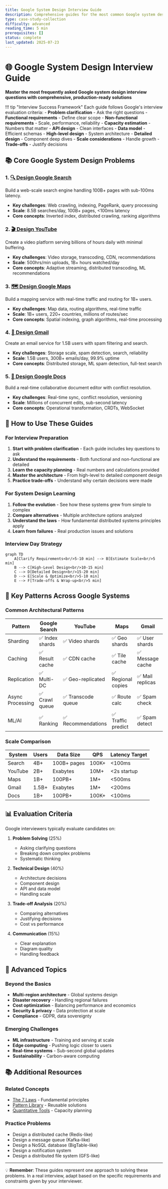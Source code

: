 ```yaml
---
title: Google System Design Interview Guide
description: Comprehensive guides for the most common Google system design interview questions
type: case-study-collection
difficulty: advanced
reading_time: 5 min
prerequisites: []
status: complete
last_updated: 2025-07-23
---
```



# 🌐 Google System Design Interview Guide

**Master the most frequently asked Google system design interview questions with comprehensive, production-ready solutions**

!!! tip "Interview Success Framework"
    Each guide follows Google's interview evaluation criteria:
    - **Problem clarification** - Ask the right questions
    - **Functional requirements** - Define clear scope
    - **Non-functional requirements** - Scale, performance, reliability
    - **Capacity estimation** - Numbers that matter
    - **API design** - Clean interfaces
    - **Data model** - Efficient schemas
    - **High-level design** - System architecture
    - **Detailed design** - Component deep dives
    - **Scale considerations** - Handle growth
    - **Trade-offs** - Justify decisions

## 📚 Core Google System Design Problems

### 1. [🔍 Design Google Search](/case-studies/google-systems/google-search)
Build a web-scale search engine handling 100B+ pages with sub-100ms latency.
- **Key challenges**: Web crawling, indexing, PageRank, query processing
- **Scale**: 8.5B searches/day, 100B+ pages, <100ms latency
- **Core concepts**: Inverted index, distributed crawling, ranking algorithms

### 2. [🎬 Design YouTube](google-youtube.md)
Create a video platform serving billions of hours daily with minimal buffering.
- **Key challenges**: Video storage, transcoding, CDN, recommendations
- **Scale**: 500hrs/min uploads, 1B+ hours watched/day
- **Core concepts**: Adaptive streaming, distributed transcoding, ML recommendations

### 3. [🗺️ Design Google Maps](google-maps-system.md)
Build a mapping service with real-time traffic and routing for 1B+ users.
- **Key challenges**: Map data, routing algorithms, real-time traffic
- **Scale**: 1B+ users, 220+ countries, millions of routes/sec
- **Core concepts**: Spatial indexing, graph algorithms, real-time processing

### 4. [📧 Design Gmail](google-gmail.md)
Create an email service for 1.5B users with spam filtering and search.
- **Key challenges**: Storage scale, spam detection, search, reliability
- **Scale**: 1.5B users, 300B+ emails/day, 99.9% uptime
- **Core concepts**: Distributed storage, ML spam detection, full-text search

### 5. [📄 Design Google Docs](google-docs.md)
Build a real-time collaborative document editor with conflict resolution.
- **Key challenges**: Real-time sync, conflict resolution, versioning
- **Scale**: Millions of concurrent edits, sub-second latency
- **Core concepts**: Operational transformation, CRDTs, WebSocket

## 🎯 How to Use These Guides

### For Interview Preparation

1. **Start with problem clarification** - Each guide includes key questions to ask
2. **Understand the requirements** - Both functional and non-functional are detailed
3. **Learn the capacity planning** - Real numbers and calculations provided
4. **Master the architecture** - From high-level to detailed component design
5. **Practice trade-offs** - Understand why certain decisions were made

### For System Design Learning

1. **Follow the evolution** - See how these systems grew from simple to complex
2. **Compare alternatives** - Multiple architecture options analyzed
3. **Understand the laws** - How fundamental distributed systems principles apply
4. **Learn from failures** - Real production issues and solutions

### Interview Day Strategy

```mermaid
graph TD
    A[Clarify Requirements<br/>5-10 min] --> B[Estimate Scale<br/>5 min]
    B --> C[High-Level Design<br/>10-15 min]
    C --> D[Detailed Design<br/>15-20 min]
    D --> E[Scale & Optimize<br/>5-10 min]
    E --> F[Trade-offs & Wrap-up<br/>5 min]
```

## 🔑 Key Patterns Across Google Systems

### Common Architectural Patterns

| Pattern | Google Search | YouTube | Maps | Gmail | Docs |
|---------|--------------|---------|------|-------|------|
| Sharding | ✅ Index shards | ✅ Video shards | ✅ Geo shards | ✅ User shards | ✅ Doc shards |
| Caching | ✅ Result cache | ✅ CDN cache | ✅ Tile cache | ✅ Message cache | ✅ Doc cache |
| Replication | ✅ Multi-DC | ✅ Geo-replicated | ✅ Regional copies | ✅ Mail replicas | ✅ Multi-region |
| Async Processing | ✅ Crawl queue | ✅ Transcode queue | ✅ Route calc | ✅ Spam check | ✅ Sync queue |
| ML/AI | ✅ Ranking | ✅ Recommendations | ✅ Traffic predict | ✅ Spam detect | ✅ Smart compose |

### Scale Comparison

| System | Users | Data Size | QPS | Latency Target |
|--------|-------|-----------|-----|----------------|
| Search | 4B+ | 100B+ pages | 100K+ | <100ms |
| YouTube | 2B+ | Exabytes | 10M+ | <2s startup |
| Maps | 1B+ | 100PB+ | 1M+ | <500ms |
| Gmail | 1.5B+ | Exabytes | 1M+ | <200ms |
| Docs | 1B+ | 100PB+ | 100K+ | <100ms |

## 📊 Evaluation Criteria

Google interviewers typically evaluate candidates on:

1. **Problem Solving** (25%)
   - Asking clarifying questions
   - Breaking down complex problems
   - Systematic thinking

2. **Technical Design** (40%)
   - Architecture decisions
   - Component design
   - API and data model
   - Handling scale

3. **Trade-off Analysis** (20%)
   - Comparing alternatives
   - Justifying decisions
   - Cost vs performance

4. **Communication** (15%)
   - Clear explanation
   - Diagram quality
   - Handling feedback

## 🚀 Advanced Topics

### Beyond the Basics

- **Multi-region architecture** - Global systems design
- **Disaster recovery** - Handling regional failures
- **Cost optimization** - Balancing performance and economics
- **Security & privacy** - Data protection at scale
- **Compliance** - GDPR, data sovereignty

### Emerging Challenges

- **ML infrastructure** - Training and serving at scale
- **Edge computing** - Pushing logic closer to users
- **Real-time systems** - Sub-second global updates
- **Sustainability** - Carbon-aware computing

## 📚 Additional Resources

### Related Concepts
- [The 7 Laws](/axioms/) - Fundamental principles
- [Pattern Library](/patterns/) - Reusable solutions
- [Quantitative Tools](/quantitative/) - Capacity planning

### Practice Problems
- Design a distributed cache (Redis-like)
- Design a message queue (Kafka-like)
- Design a NoSQL database (BigTable-like)
- Design a notification system
- Design a distributed file system (GFS-like)

---

💡 **Remember**: These guides represent one approach to solving these problems. In a real interview, adapt based on the specific requirements and constraints given by your interviewer.